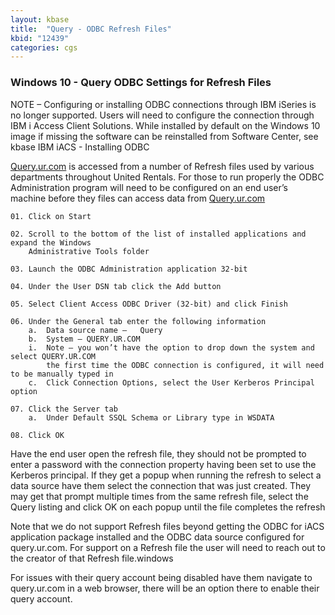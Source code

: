 ```yaml
---
layout: kbase
title:  "Query - ODBC Refresh Files"
kbid: "12439"
categories: cgs
---
```


### Windows 10 - Query ODBC Settings for Refresh Files
 
NOTE – Configuring or installing ODBC connections through IBM iSeries is no longer supported.  Users will need to configure the connection through IBM i Access Client Solutions.  While installed by default on the Windows 10 image if missing the software can be reinstalled from Software Center, see kbase IBM iACS - Installing ODBC
 
[Query.ur.com](http://query.ur.com) is accessed from a number of Refresh files used by various departments throughout United Rentals.  For those to run properly the ODBC Administration program will need to be configured on an end user’s machine before they files can access data from [Query.ur.com](http://query.ur.com)

``` 
01. Click on Start

02. Scroll to the bottom of the list of installed applications and expand the Windows 
    Administrative Tools folder
    
03. Launch the ODBC Administration application 32-bit

04. Under the User DSN tab click the Add button

05. Select Client Access ODBC Driver (32-bit) and click Finish

06. Under the General tab enter the following information
    a.  Data source name –   Query
    b.  System – QUERY.UR.COM
    i.  Note – you won’t have the option to drop down the system and select QUERY.UR.COM 
        the first time the ODBC connection is configured, it will need to be manually typed in
    c.  Click Connection Options, select the User Kerberos Principal option
    
07. Click the Server tab
    a.  Under Default SSQL Schema or Library type in WSDATA
    
08. Click OK
```
 
Have the end user open the refresh file, they should not be prompted to enter a password with the connection property having been set to use the Kerberos principal.  If they get a popup when running the refresh to select a data source have them select the connection that was just created.  They may get that prompt multiple times from the same refresh file, select the Query listing and click OK on each popup until the file completes the refresh

Note that we do not support Refresh files beyond getting the ODBC for iACS application package installed and the ODBC data source configured for query.ur.com.  For support on a Refresh file the user will need to reach out to the creator of that Refresh file.windows 

 
For issues with their query account being disabled have them navigate to query.ur.com in a web browser, there will be an option there to enable their query account.

